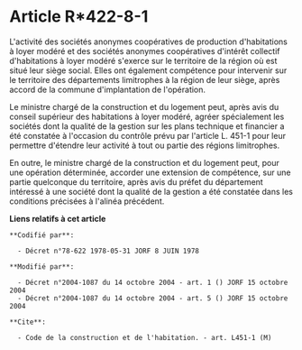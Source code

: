 # Article R*422-8-1

L'activité des sociétés anonymes coopératives de production d'habitations à loyer modéré et des sociétés anonymes
coopératives d'intérêt collectif d'habitations à loyer modéré s'exerce sur le territoire de la région où est situé leur siège
social. Elles ont également compétence pour intervenir sur le territoire des départements limitrophes à la région de leur
siège, après accord de la commune d'implantation de l'opération.

Le ministre chargé de la construction et du logement peut, après avis du conseil supérieur des habitations à loyer modéré,
agréer spécialement les sociétés dont la qualité de la gestion sur les plans technique et financier a été constatée à
l'occasion du contrôle prévu par l'article L. 451-1 pour leur permettre d'étendre leur activité à tout ou partie des régions
limitrophes.

En outre, le ministre chargé de la construction et du logement peut, pour une opération déterminée, accorder une extension de
compétence, sur une partie quelconque du territoire, après avis du préfet du département intéressé à une société dont la
qualité de la gestion a été constatée dans les conditions précisées à l'alinéa précédent.

**Liens relatifs à cet article**

	**Codifié par**:

	  - Décret n°78-622 1978-05-31 JORF 8 JUIN 1978

	**Modifié par**:

	  - Décret n°2004-1087 du 14 octobre 2004 - art. 1 () JORF 15 octobre 2004
	  - Décret n°2004-1087 du 14 octobre 2004 - art. 5 () JORF 15 octobre 2004

	**Cite**:

	  - Code de la construction et de l'habitation. - art. L451-1 (M)
